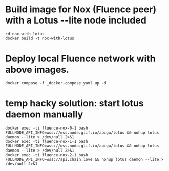 
# Build image for Nox (Fluence peer) with a Lotus --lite node included

```
cd nox-with-lotus
docker build -t nox-with-lotus 

```

# Deploy local Fluence network with above images. 

```
docker compose -f _docker-compose.yaml up -d

```

# temp hacky solution: start lotus daemon manually 

```
docker exec -ti fluence-nox-0-1 bash
FULLNODE_API_INFO=wss://wss.node.glif.io/apigw/lotus && nohup lotus daemon --lite > /dev/null 2>&1
docker exec -ti fluence-nox-1-1 bash
FULLNODE_API_INFO=wss://wss.node.glif.io/apigw/lotus && nohup lotus daemon --lite > /dev/null 2>&1
docker exec -ti fluence-nox-2-1 bash
FULLNODE_API_INFO=wss://api.chain.love && nohup lotus daemon --lite > /dev/null 2>&1

```